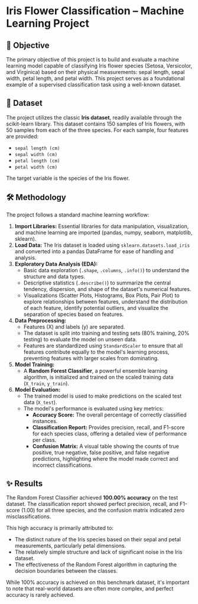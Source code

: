 # Iris Flower Classification – Machine Learning Project

## 📌 Objective

The primary objective of this project is to build and evaluate a machine learning model capable of classifying Iris flower species (Setosa, Versicolor, and Virginica) based on their physical measurements: sepal length, sepal width, petal length, and petal width. This project serves as a foundational example of a supervised classification task using a well-known dataset.

## 💾 Dataset

The project utilizes the classic **Iris dataset**, readily available through the scikit-learn library. This dataset contains 150 samples of Iris flowers, with 50 samples from each of the three species. For each sample, four features are provided:

*   `sepal length (cm)`
*   `sepal width (cm)`
*   `petal length (cm)`
*   `petal width (cm)`

The target variable is the species of the Iris flower.

## 🛠️ Methodology

The project follows a standard machine learning workflow:

1.  **Import Libraries:** Essential libraries for data manipulation, visualization, and machine learning are imported (pandas, numpy, seaborn, matplotlib, sklearn).
2.  **Load Data:** The Iris dataset is loaded using `sklearn.datasets.load_iris` and converted into a pandas DataFrame for ease of handling and analysis.
3.  **Exploratory Data Analysis (EDA):**
    *   Basic data exploration (`.shape`, `.columns`, `.info()`) to understand the structure and data types.
    *   Descriptive statistics (`.describe()`) to summarize the central tendency, dispersion, and shape of the dataset's numerical features.
    *   Visualizations (Scatter Plots, Histograms, Box Plots, Pair Plot) to explore relationships between features, understand the distribution of each feature, identify potential outliers, and visualize the separation of species based on features.
4.  **Data Preprocessing:**
    *   Features (X) and labels (y) are separated.
    *   The dataset is split into training and testing sets (80% training, 20% testing) to evaluate the model on unseen data.
    *   Features are standardized using `StandardScaler` to ensure that all features contribute equally to the model's learning process, preventing features with larger scales from dominating.
5.  **Model Training:**
    *   A **Random Forest Classifier**, a powerful ensemble learning algorithm, is initialized and trained on the scaled training data (`X_train`, `y_train`).
6.  **Model Evaluation:**
    *   The trained model is used to make predictions on the scaled test data (`X_test`).
    *   The model's performance is evaluated using key metrics:
        *   **Accuracy Score:** The overall percentage of correctly classified instances.
        *   **Classification Report:** Provides precision, recall, and F1-score for each species class, offering a detailed view of performance per class.
        *   **Confusion Matrix:** A visual table showing the counts of true positive, true negative, false positive, and false negative predictions, highlighting where the model made correct and incorrect classifications.

## ✨ Results

The Random Forest Classifier achieved **100.00% accuracy** on the test dataset. The classification report showed perfect precision, recall, and F1-score (1.00) for all three species, and the confusion matrix indicated zero misclassifications.

This high accuracy is primarily attributed to:

*   The distinct nature of the Iris species based on their sepal and petal measurements, particularly petal dimensions.
*   The relatively simple structure and lack of significant noise in the Iris dataset.
*   The effectiveness of the Random Forest algorithm in capturing the decision boundaries between the classes.

While 100% accuracy is achieved on this benchmark dataset, it's important to note that real-world datasets are often more complex, and perfect accuracy is rarely achieved.
